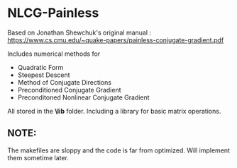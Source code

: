 # NLCG-Painless

Based on Jonathan Shewchuk's original manual : https://www.cs.cmu.edu/~quake-papers/painless-conjugate-gradient.pdf

Includes numerical methods for

* Quadratic Form
* Steepest Descent
* Method of Conjugate Directions
* Preconditioned Conjugate Gradient
* Preconditoned Nonlinear Conjugate Gradient

All stored in the **\lib** folder. Including a library for basic matrix operations.

## NOTE: 
The makefiles are sloppy and the code is far from optimized. Will implement them sometime later.
